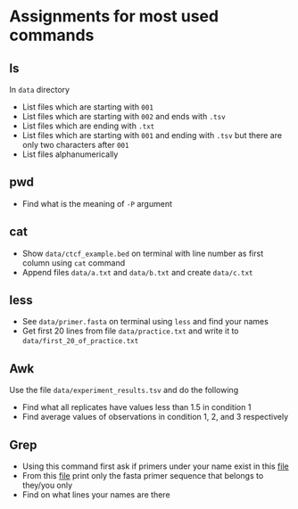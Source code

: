 # Assignments for most used commands

## ls
In `data` directory
- List files which are starting with `001`
- List files which are starting with `002` and ends with `.tsv`
- List files which are ending with `.txt`
- List files which are starting with `001` and ending with `.tsv` but there are only two characters after `001`
- List files alphanumerically

## pwd
- Find what is the meaning of `-P` argument
## cat
- Show `data/ctcf_example.bed` on terminal with line number as first column using `cat` command
- Append files `data/a.txt` and `data/b.txt` and create `data/c.txt`
## less
- See `data/primer.fasta` on terminal using `less` and find your names
- Get first 20 lines from file `data/practice.txt` and write it to `data/first_20_of_practice.txt`
## Awk
Use the file `data/experiment_results.tsv` and do the following

- Find what all replicates have values less than 1.5 in condition 1
- Find average values of observations in condition 1, 2, and 3 respectively

## Grep
- Using this command first ask if primers under your name exist in this [file](./data/primer.fasta)
- From this [file](./data/primer.fasta) print only the fasta primer sequence that belongs to they/you only
- Find on what lines your names are there

